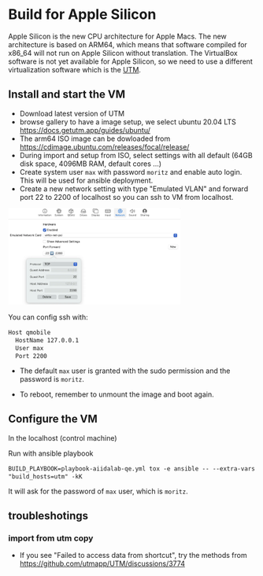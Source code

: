 # Build for Apple Silicon

Apple Silicon is the new CPU architecture for Apple Macs. 
The new architecture is based on ARM64, which means that software compiled for x86_64 will not run on Apple Silicon without translation. 
The VirtualBox software is not yet available for Apple Silicon, so we need to use a different virtualization software which is the [UTM](https://mac.getutm.app/).

## Install and start the VM
- Download latest version of UTM
- browse gallery to have a image setup, we select ubuntu 20.04 LTS https://docs.getutm.app/guides/ubuntu/
- The arm64 ISO image can be dowloaded from https://cdimage.ubuntu.com/releases/focal/release/
- During import and setup from ISO, select settings with all default (64GB disk space, 4096MB RAM, default cores ...)
- Create system user `max` with password `moritz` and enable auto login. This will be used for ansible deployment.
- Create a new network setting with type "Emulated VLAN" and forward port 22 to 2200 of localhost so you can ssh to VM from localhost.

<img src="images/utm_ports_mapping.png" width="350px">

You can config ssh with:
```
Host qmobile
  HostName 127.0.0.1
  User max
  Port 2200
```
- The default `max` user is granted with the sudo permission and the password is `moritz`.

- To reboot, remember to unmount the image and boot again.

## Configure the VM

In the localhost (control machine)

Run with ansible playbook
```
BUILD_PLAYBOOK=playbook-aiidalab-qe.yml tox -e ansible -- --extra-vars "build_hosts=utm" -kK
```

It will ask for the password of `max` user, which is `moritz`.

## troubleshotings

### import from utm copy

- If you see "Failed to access data from shortcut", try the methods from https://github.com/utmapp/UTM/discussions/3774